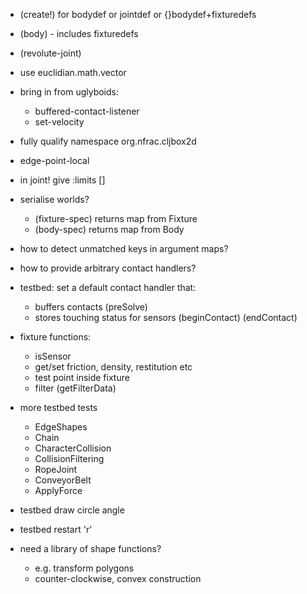 
* (create!) for bodydef or jointdef or {}bodydef+fixturedefs
* (body) - includes fixturedefs
* (revolute-joint)


* use euclidian.math.vector
* bring in from uglyboids:
  * buffered-contact-listener
  * set-velocity
* fully qualify namespace org.nfrac.cljbox2d
* edge-point-local
* in joint! give :limits []
* serialise worlds?
  * (fixture-spec) returns map from Fixture
  * (body-spec) returns map from Body
* how to detect unmatched keys in argument maps?
* how to provide arbitrary contact handlers?
* testbed: set a default contact handler that:
  * buffers contacts (preSolve)
  * stores touching status for sensors (beginContact) (endContact)
* fixture functions:
  * isSensor
  * get/set friction, density, restitution etc
  * test point inside fixture
  * filter (getFilterData)
* more testbed tests
  * EdgeShapes
  * Chain
  * CharacterCollision
  * CollisionFiltering
  * RopeJoint
  * ConveyorBelt
  * ApplyForce
* testbed draw circle angle
* testbed restart 'r'
* need a library of shape functions?
  * e.g. transform polygons
  * counter-clockwise, convex construction
